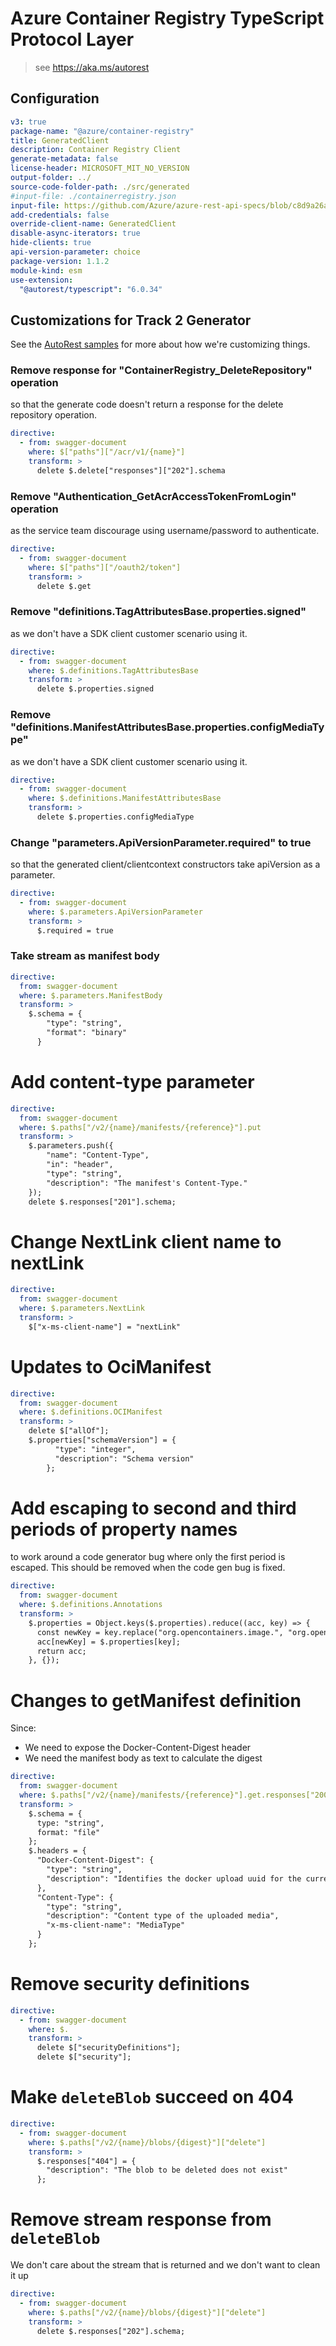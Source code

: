 # Azure Container Registry TypeScript Protocol Layer

> see https://aka.ms/autorest

## Configuration

```yaml
v3: true
package-name: "@azure/container-registry"
title: GeneratedClient
description: Container Registry Client
generate-metadata: false
license-header: MICROSOFT_MIT_NO_VERSION
output-folder: ../
source-code-folder-path: ./src/generated
#input-file: ./containerregistry.json
input-file: https://github.com/Azure/azure-rest-api-specs/blob/c8d9a26a2857828e095903efa72512cf3a76c15d/specification/containerregistry/data-plane/Azure.ContainerRegistry/stable/2021-07-01/containerregistry.json
add-credentials: false
override-client-name: GeneratedClient
disable-async-iterators: true
hide-clients: true
api-version-parameter: choice
package-version: 1.1.2
module-kind: esm
use-extension:
  "@autorest/typescript": "6.0.34"
```

## Customizations for Track 2 Generator

See the [AutoRest samples](https://github.com/Azure/autorest/tree/master/Samples/3b-custom-transformations)
for more about how we're customizing things.

### Remove response for "ContainerRegistry_DeleteRepository" operation

so that the generate code doesn't return a response for the delete repository operation.

```yaml
directive:
  - from: swagger-document
    where: $["paths"]["/acr/v1/{name}"]
    transform: >
      delete $.delete["responses"]["202"].schema
```

### Remove "Authentication_GetAcrAccessTokenFromLogin" operation

as the service team discourage using username/password to authenticate.

```yaml
directive:
  - from: swagger-document
    where: $["paths"]["/oauth2/token"]
    transform: >
      delete $.get
```

### Remove "definitions.TagAttributesBase.properties.signed"

as we don't have a SDK client customer scenario using it.

```yaml
directive:
  - from: swagger-document
    where: $.definitions.TagAttributesBase
    transform: >
      delete $.properties.signed
```

### Remove "definitions.ManifestAttributesBase.properties.configMediaType"

as we don't have a SDK client customer scenario using it.

```yaml
directive:
  - from: swagger-document
    where: $.definitions.ManifestAttributesBase
    transform: >
      delete $.properties.configMediaType
```

### Change "parameters.ApiVersionParameter.required" to true

so that the generated client/clientcontext constructors take apiVersion as a parameter.

```yaml
directive:
  - from: swagger-document
    where: $.parameters.ApiVersionParameter
    transform: >
      $.required = true
```

### Take stream as manifest body

```yaml
directive:
  from: swagger-document
  where: $.parameters.ManifestBody
  transform: >
    $.schema = {
        "type": "string",
        "format": "binary"
      }
```

# Add content-type parameter

```yaml
directive:
  from: swagger-document
  where: $.paths["/v2/{name}/manifests/{reference}"].put
  transform: >
    $.parameters.push({
        "name": "Content-Type",
        "in": "header",
        "type": "string",
        "description": "The manifest's Content-Type."
    });
    delete $.responses["201"].schema;
```

# Change NextLink client name to nextLink

```yaml
directive:
  from: swagger-document
  where: $.parameters.NextLink
  transform: >
    $["x-ms-client-name"] = "nextLink"
```

# Updates to OciManifest

```yaml
directive:
  from: swagger-document
  where: $.definitions.OCIManifest
  transform: >
    delete $["allOf"];
    $.properties["schemaVersion"] = {
          "type": "integer",
          "description": "Schema version"
        };
```

# Add escaping to second and third periods of property names

to work around a code generator bug where only the first period is escaped.
This should be removed when the code gen bug is fixed.

```yaml
directive:
  from: swagger-document
  where: $.definitions.Annotations
  transform: >
    $.properties = Object.keys($.properties).reduce((acc, key) => {
      const newKey = key.replace("org.opencontainers.image.", "org.opencontainers\\.image\\.");
      acc[newKey] = $.properties[key];
      return acc;
    }, {});
```

# Changes to getManifest definition

Since:

- We need to expose the Docker-Content-Digest header
- We need the manifest body as text to calculate the digest

```yaml
directive:
  from: swagger-document
  where: $.paths["/v2/{name}/manifests/{reference}"].get.responses["200"]
  transform: >
    $.schema = {
      type: "string",
      format: "file"
    };
    $.headers = {
      "Docker-Content-Digest": {
        "type": "string",
        "description": "Identifies the docker upload uuid for the current request."
      },
      "Content-Type": {
        "type": "string",
        "description": "Content type of the uploaded media",
        "x-ms-client-name": "MediaType"
      }
    };
```
# Remove security definitions

```yaml
directive:
  - from: swagger-document
    where: $.
    transform: >
      delete $["securityDefinitions"];
      delete $["security"];
```

# Make `deleteBlob` succeed on 404

```yaml
directive:
  - from: swagger-document
    where: $.paths["/v2/{name}/blobs/{digest}"]["delete"]
    transform: >
      $.responses["404"] = {
        "description": "The blob to be deleted does not exist"
      };
```

# Remove stream response from `deleteBlob`

We don't care about the stream that is returned and we don't want to clean it up

```yaml
directive:
  - from: swagger-document
    where: $.paths["/v2/{name}/blobs/{digest}"]["delete"]
    transform: >
      delete $.responses["202"].schema;
```
